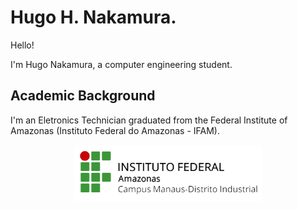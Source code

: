 # Hugo H. Nakamura.

Hello!

I'm Hugo Nakamura, a computer engineering student.

## Academic Background

I'm an Eletronics Technician graduated from the Federal Institute of Amazonas (Instituto Federal do Amazonas - IFAM).


<div style="text-align:center">
    <img src="Images/Image - ifam logo.png" width="300px" style="text-align:center"/>
</div>

